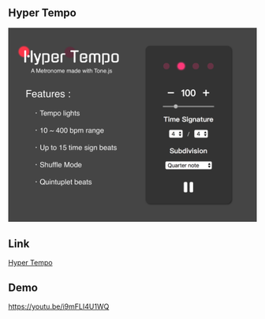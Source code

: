 ## Hyper Tempo

<p>
<img src='https://raw.githubusercontent.com/xuan0123/hyper-tempo/master/hyper-tempo.png'>
</p>

## Link

[Hyper Tempo](http://hyper-tempo.com/)

## Demo

https://youtu.be/i9mFLI4U1WQ
